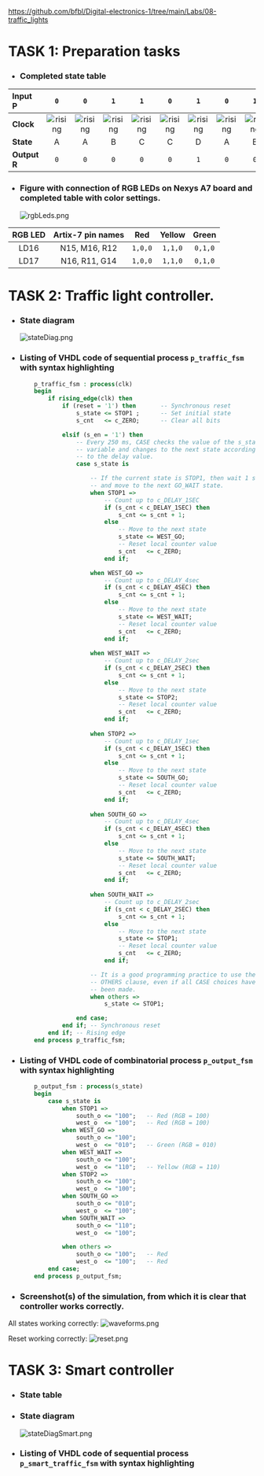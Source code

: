 https://github.com/bfbl/Digital-electronics-1/tree/main/Labs/08-traffic_lights

# **TASK 1**: Preparation tasks  
* ### Completed state table
| **Input P** | `0` | `0` | `1` | `1` | `0` | `1` | `0` | `1` | `1` | `1` | `1` | `0` | `0` | `1` | `1` | `1` |
| :-- | :-: | :-: | :-: | :-: | :-: | :-: | :-: | :-: | :-: | :-: | :-: | :-: | :-: | :-: | :-: | :-: |
| **Clock** | ![rising](Images/eq_uparrow.png) | ![rising](Images/eq_uparrow.png) | ![rising](Images/eq_uparrow.png) | ![rising](Images/eq_uparrow.png) | ![rising](Images/eq_uparrow.png) | ![rising](Images/eq_uparrow.png) | ![rising](Images/eq_uparrow.png) | ![rising](Images/eq_uparrow.png) | ![rising](Images/eq_uparrow.png) | ![rising](Images/eq_uparrow.png) | ![rising](Images/eq_uparrow.png) | ![rising](Images/eq_uparrow.png) | ![rising](Images/eq_uparrow.png) | ![rising](Images/eq_uparrow.png) | ![rising](Images/eq_uparrow.png) | ![rising](Images/eq_uparrow.png) |
| **State** | A | A | B | C | C | D | A | B | C | D | B | B | B | C | D | B |
| **Output R** | `0` | `0` | `0` | `0` | `0` | `1` | `0` | `0` | `0` | `1` | `0` | `0` | `0` | `0` | `1` | `0` |
* ### Figure with connection of RGB LEDs on Nexys A7 board and completed table with color settings.
    ![rgbLeds.png](images/rgbLeds.png)
  
| **RGB LED** | **Artix-7 pin names** | **Red** | **Yellow** | **Green** |
| :-: | :-: | :-: | :-: | :-: |
| LD16 | N15, M16, R12 | `1,0,0` | `1,1,0` | `0,1,0` |
| LD17 | N16, R11, G14 | `1,0,0` | `1,1,0` | `0,1,0` |
  
# **TASK 2**: Traffic light controller.
* ### State diagram
    ![stateDiag.png](images/stateDiag.jpg)
  
* ### Listing of VHDL code of sequential process `p_traffic_fsm` with syntax highlighting
    ```VHDL
        p_traffic_fsm : process(clk)
        begin
            if rising_edge(clk) then
                if (reset = '1') then       -- Synchronous reset
                    s_state <= STOP1 ;      -- Set initial state
                    s_cnt   <= c_ZERO;      -- Clear all bits
    
                elsif (s_en = '1') then
                    -- Every 250 ms, CASE checks the value of the s_state 
                    -- variable and changes to the next state according
                    -- to the delay value.
                    case s_state is
    
                        -- If the current state is STOP1, then wait 1 sec
                        -- and move to the next GO_WAIT state.
                        when STOP1 =>
                            -- Count up to c_DELAY_1SEC
                            if (s_cnt < c_DELAY_1SEC) then
                                s_cnt <= s_cnt + 1;
                            else
                                -- Move to the next state
                                s_state <= WEST_GO;
                                -- Reset local counter value
                                s_cnt   <= c_ZERO;
                            end if;
    
                        when WEST_GO =>
                            -- Count up to c_DELAY_4sec
                            if (s_cnt < c_DELAY_4SEC) then
                                s_cnt <= s_cnt + 1;
                            else
                                -- Move to the next state
                                s_state <= WEST_WAIT;
                                -- Reset local counter value
                                s_cnt   <= c_ZERO;
                            end if;
                            
                        when WEST_WAIT =>
                            -- Count up to c_DELAY_2sec
                            if (s_cnt < c_DELAY_2SEC) then
                                s_cnt <= s_cnt + 1;
                            else
                                -- Move to the next state
                                s_state <= STOP2;
                                -- Reset local counter value
                                s_cnt   <= c_ZERO;
                            end if;
                            
                        when STOP2 =>
                            -- Count up to c_DELAY_1sec
                            if (s_cnt < c_DELAY_1SEC) then
                                s_cnt <= s_cnt + 1;
                            else
                                -- Move to the next state
                                s_state <= SOUTH_GO;
                                -- Reset local counter value
                                s_cnt   <= c_ZERO;
                            end if;
                            
                        when SOUTH_GO =>
                            -- Count up to c_DELAY_4sec
                            if (s_cnt < c_DELAY_4SEC) then
                                s_cnt <= s_cnt + 1;
                            else
                                -- Move to the next state
                                s_state <= SOUTH_WAIT;
                                -- Reset local counter value
                                s_cnt   <= c_ZERO;
                            end if;
                            
                        when SOUTH_WAIT =>
                            -- Count up to c_DELAY_2sec
                            if (s_cnt < c_DELAY_2SEC) then
                                s_cnt <= s_cnt + 1;
                            else
                                -- Move to the next state
                                s_state <= STOP1;
                                -- Reset local counter value
                                s_cnt   <= c_ZERO;
                            end if;
    
                        -- It is a good programming practice to use the 
                        -- OTHERS clause, even if all CASE choices have 
                        -- been made. 
                        when others =>
                            s_state <= STOP1;
    
                    end case;
                end if; -- Synchronous reset
            end if; -- Rising edge
        end process p_traffic_fsm;
    ```
* ### Listing of VHDL code of combinatorial process `p_output_fsm` with syntax highlighting
    ```VHDL
        p_output_fsm : process(s_state)
        begin
            case s_state is
                when STOP1 =>
                    south_o <= "100";   -- Red (RGB = 100)
                    west_o  <= "100";   -- Red (RGB = 100)
                when WEST_GO =>
                    south_o <= "100";
                    west_o  <= "010";   -- Green (RGB = 010)
                when WEST_WAIT =>
                    south_o <= "100";
                    west_o  <= "110";   -- Yellow (RGB = 110)
                when STOP2 =>
                    south_o <= "100";
                    west_o  <= "100";
                when SOUTH_GO =>
                    south_o <= "010";
                    west_o  <= "100";
                when SOUTH_WAIT =>
                    south_o <= "110";
                    west_o  <= "100";
    
                when others =>
                    south_o <= "100";   -- Red
                    west_o  <= "100";   -- Red
            end case;
        end process p_output_fsm;
    ```
* ### Screenshot(s) of the simulation, from which it is clear that controller works correctly.
All states working correctly:
    ![waveforms.png](images/waveforms.png)
  
Reset working correctly:
    ![reset.png](images/reset.png)
  
# **TASK 3**: Smart controller
* ### State table
* ### State diagram
    ![stateDiagSmart.png](images/stateDiagSmart.png)
  
* ### Listing of VHDL code of sequential process `p_smart_traffic_fsm` with syntax highlighting
    ```VHDL

    ```
